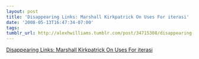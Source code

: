 ```yaml
---
layout: post
title: 'Disappearing Links: Marshall Kirkpatrick On Uses For iterasi'
date: '2008-05-13T16:47:34-07:00'
tags: 
tumblr_url: http://alexhwilliams.tumblr.com/post/34715308/disappearing-links-marshall-kirkpatrick-on-uses-for
---
```

<a href="http://www.viddler.com/explore/iterasi/videos/15/">Disappearing Links: Marshall Kirkpatrick On Uses For iterasi</a><br/>
